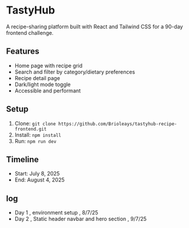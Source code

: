 # TastyHub

A recipe-sharing platform built with React and Tailwind CSS for a 90-day frontend challenge.

## Features
- Home page with recipe grid
- Search and filter by category/dietary preferences
- Recipe detail page
- Dark/light mode toggle
- Accessible and performant

## Setup
1. Clone: `git clone https://github.com/Brioleays/tastyhub-recipe-frontend.git`
2. Install: `npm install`
3. Run: `npm run dev`

## Timeline
- Start: July 8, 2025
- End: August 4, 2025

## log
- Day 1 , environment setup , 8/7/25
- Day 2 , Static header navbar and hero section , 9/7/25
